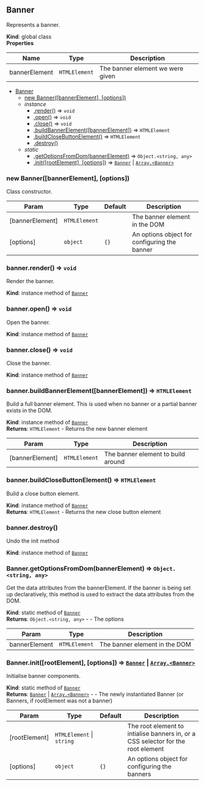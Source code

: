 <a name="Banner"></a>

## Banner
Represents a banner.

**Kind**: global class  
**Properties**

| Name | Type | Description |
| --- | --- | --- |
| bannerElement | <code>HTMLElement</code> | The banner element we were given |


* [Banner](#Banner)
    * [new Banner([bannerElement], [options])](#new_Banner_new)
    * _instance_
        * [.render()](#Banner+render) ⇒ <code>void</code>
        * [.open()](#Banner+open) ⇒ <code>void</code>
        * [.close()](#Banner+close) ⇒ <code>void</code>
        * [.buildBannerElement([bannerElement])](#Banner+buildBannerElement) ⇒ <code>HTMLElement</code>
        * [.buildCloseButtonElement()](#Banner+buildCloseButtonElement) ⇒ <code>HTMLElement</code>
        * [.destroy()](#Banner+destroy)
    * _static_
        * [.getOptionsFromDom(bannerElement)](#Banner.getOptionsFromDom) ⇒ <code>Object.&lt;string, any&gt;</code>
        * [.init([rootElement], [options])](#Banner.init) ⇒ [<code>Banner</code>](#Banner) \| [<code>Array.&lt;Banner&gt;</code>](#Banner)

<a name="new_Banner_new"></a>

### new Banner([bannerElement], [options])
Class constructor.


| Param | Type | Default | Description |
| --- | --- | --- | --- |
| [bannerElement] | <code>HTMLElement</code> |  | The banner element in the DOM |
| [options] | <code>object</code> | <code>{}</code> | An options object for configuring the banner |

<a name="Banner+render"></a>

### banner.render() ⇒ <code>void</code>
Render the banner.

**Kind**: instance method of [<code>Banner</code>](#Banner)  
<a name="Banner+open"></a>

### banner.open() ⇒ <code>void</code>
Open the banner.

**Kind**: instance method of [<code>Banner</code>](#Banner)  
<a name="Banner+close"></a>

### banner.close() ⇒ <code>void</code>
Close the banner.

**Kind**: instance method of [<code>Banner</code>](#Banner)  
<a name="Banner+buildBannerElement"></a>

### banner.buildBannerElement([bannerElement]) ⇒ <code>HTMLElement</code>
Build a full banner element. This is used when no banner or a partial banner exists in the DOM.

**Kind**: instance method of [<code>Banner</code>](#Banner)  
**Returns**: <code>HTMLElement</code> - Returns the new banner element  

| Param | Type | Description |
| --- | --- | --- |
| [bannerElement] | <code>HTMLElement</code> | The banner element to build around |

<a name="Banner+buildCloseButtonElement"></a>

### banner.buildCloseButtonElement() ⇒ <code>HTMLElement</code>
Build a close button element.

**Kind**: instance method of [<code>Banner</code>](#Banner)  
**Returns**: <code>HTMLElement</code> - Returns the new close button element  
<a name="Banner+destroy"></a>

### banner.destroy()
Undo the init method

**Kind**: instance method of [<code>Banner</code>](#Banner)  
<a name="Banner.getOptionsFromDom"></a>

### Banner.getOptionsFromDom(bannerElement) ⇒ <code>Object.&lt;string, any&gt;</code>
Get the data attributes from the bannerElement. If the banner is being set up
declaratively, this method is used to extract the data attributes from the DOM.

**Kind**: static method of [<code>Banner</code>](#Banner)  
**Returns**: <code>Object.&lt;string, any&gt;</code> - - The options  

| Param | Type | Description |
| --- | --- | --- |
| bannerElement | <code>HTMLElement</code> | The banner element in the DOM |

<a name="Banner.init"></a>

### Banner.init([rootElement], [options]) ⇒ [<code>Banner</code>](#Banner) \| [<code>Array.&lt;Banner&gt;</code>](#Banner)
Initialise banner components.

**Kind**: static method of [<code>Banner</code>](#Banner)  
**Returns**: [<code>Banner</code>](#Banner) \| [<code>Array.&lt;Banner&gt;</code>](#Banner) - - The newly instantiated Banner (or Banners, if rootElement was not a banner)  

| Param | Type | Default | Description |
| --- | --- | --- | --- |
| [rootElement] | <code>HTMLElement</code> \| <code>string</code> |  | The root element to intialise banners in, or a CSS selector for the root element |
| [options] | <code>object</code> | <code>{}</code> | An options object for configuring the banners |

